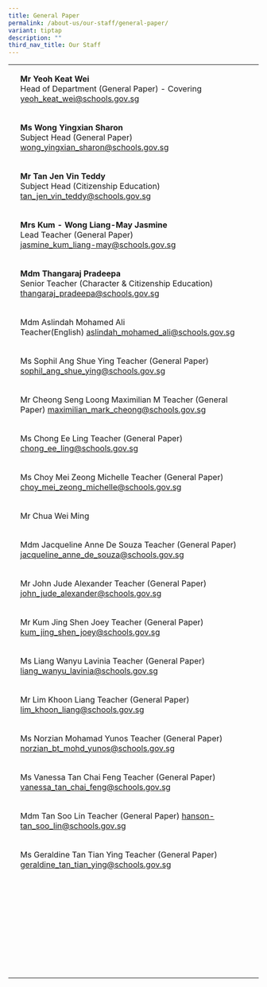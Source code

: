 ```yaml
---
title: General Paper
permalink: /about-us/our-staff/general-paper/
variant: tiptap
description: ""
third_nav_title: Our Staff
---
```

<table><tbody><tr><td rowspan="1" colspan="1"><p></p></td><td rowspan="1" colspan="1"><p><strong>Mr Yeoh Keat Wei</strong><br>Head of Department (General Paper) - Covering<br><a href="mailto:yeoh_keat_wei@schools.gov.sg" rel="noopener noreferrer nofollow" target="_blank">yeoh_keat_wei@schools.gov.sg</a></p></td></tr><tr><td rowspan="1" colspan="1"><p></p></td><td rowspan="1" colspan="1"><p><strong>Ms Wong Yingxian Sharon</strong><br>Subject Head (General Paper)<br><a href="mailto:wong_yingxian_sharon@schools.gov.sg" rel="noopener noreferrer nofollow" target="_blank">wong_yingxian_sharon@schools.gov.sg</a></p></td></tr><tr><td rowspan="1" colspan="1"><p></p></td><td rowspan="1" colspan="1"><p><strong>Mr Tan Jen Vin Teddy</strong><br>Subject Head (Citizenship Education)<br><a href="mailto:tan_jen_vin_teddy@schools.gov.sg" rel="noopener noreferrer nofollow" target="_blank">tan_jen_vin_teddy@schools.gov.sg</a></p></td></tr><tr><td rowspan="1" colspan="1"><p></p></td><td rowspan="1" colspan="1"><p><strong>Mrs Kum - Wong Liang-May Jasmine</strong><br>Lead Teacher (General Paper)<br><a href="mailto:jasmine_kum_liang-may@schools.gov.sg" rel="noopener noreferrer nofollow" target="_blank">jasmine_kum_liang-may@schools.gov.sg</a></p></td></tr><tr><td rowspan="1" colspan="1"><p></p></td><td rowspan="1" colspan="1"><p><strong>Mdm Thangaraj Pradeepa</strong><br>Senior Teacher (Character &amp; Citizenship Education)<br><a href="mailto:thangaraj_pradeepa@schools.gov.sg" rel="noopener noreferrer nofollow" target="_blank">thangaraj_pradeepa@schools.gov.sg</a></p></td></tr><tr><td rowspan="1" colspan="1"><p></p></td><td rowspan="1" colspan="1"><p>Mdm Aslindah Mohamed Ali<br>Teacher(English) <a href="mailto:aslindah_mohamed_ali@schools.gov.sg" rel="noopener noreferrer nofollow" target="_blank">aslindah_mohamed_ali@schools.gov.sg</a></p><p></p></td></tr><tr><td rowspan="1" colspan="1"><p></p></td><td rowspan="1" colspan="1"><p>Ms Sophil Ang Shue Ying Teacher (General Paper) <a href="mailto:sophil_ang_shue_ying@schools.gov.sg" rel="noopener noreferrer nofollow" target="_blank">sophil_ang_shue_ying@schools.gov.sg</a></p></td></tr><tr><td rowspan="1" colspan="1"><p></p></td><td rowspan="1" colspan="1"><p>Mr Cheong Seng Loong Maximilian M Teacher (General Paper) <a href="mailto:maximilian_mark_cheong@schools.gov.sg" rel="noopener noreferrer nofollow" target="_blank">maximilian_mark_cheong@schools.gov.sg</a></p></td></tr><tr><td rowspan="1" colspan="1"><p></p></td><td rowspan="1" colspan="1"><p>Ms Chong Ee Ling Teacher (General Paper) <a href="mailto:chong_ee_ling@schools.gov.sg" rel="noopener noreferrer nofollow" target="_blank">chong_ee_ling@schools.gov.sg</a></p></td></tr><tr><td rowspan="1" colspan="1"><p></p></td><td rowspan="1" colspan="1"><p>Ms Choy Mei Zeong Michelle Teacher (General Paper) <a href="mailto:choy_mei_zeong_michelle@schools.gov.sg" rel="noopener noreferrer nofollow" target="_blank">choy_mei_zeong_michelle@schools.gov.sg</a></p></td></tr><tr><td rowspan="1" colspan="1"><p></p></td><td rowspan="1" colspan="1"><p>Mr Chua Wei Ming</p></td></tr><tr><td rowspan="1" colspan="1"><p></p></td><td rowspan="1" colspan="1"><p>Mdm Jacqueline Anne De Souza Teacher (General Paper) <a href="mailto:jacqueline_anne_de_souza@schools.gov.sg" rel="noopener noreferrer nofollow" target="_blank">jacqueline_anne_de_souza@schools.gov.sg</a></p></td></tr><tr><td rowspan="1" colspan="1"><p></p></td><td rowspan="1" colspan="1"><p>Mr John Jude Alexander Teacher (General Paper) <a href="mailto:john_jude_alexander@schools.gov.sg" rel="noopener noreferrer nofollow" target="_blank">john_jude_alexander@schools.gov.sg</a></p></td></tr><tr><td rowspan="1" colspan="1"><p></p></td><td rowspan="1" colspan="1"><p>Mr Kum Jing Shen Joey Teacher (General Paper) <a href="mailto:kum_jing_shen_joey@schools.gov.sg" rel="noopener noreferrer nofollow" target="_blank">kum_jing_shen_joey@schools.gov.sg</a></p></td></tr><tr><td rowspan="1" colspan="1"><p></p></td><td rowspan="1" colspan="1"><p>Ms Liang Wanyu Lavinia Teacher (General Paper) <a href="mailto:liang_wanyu_lavinia@schools.gov.sg" rel="noopener noreferrer nofollow" target="_blank">liang_wanyu_lavinia@schools.gov.sg</a></p></td></tr><tr><td rowspan="1" colspan="1"><p></p></td><td rowspan="1" colspan="1"><p>Mr Lim Khoon Liang Teacher (General Paper) <a href="mailto:lim_khoon_liang@schools.gov.sg" rel="noopener noreferrer nofollow" target="_blank">lim_khoon_liang@schools.gov.sg</a></p></td></tr><tr><td rowspan="1" colspan="1"><p></p></td><td rowspan="1" colspan="1"><p>Ms Norzian Mohamad Yunos Teacher (General Paper) <a href="mailto:norzian_bt_mohd_yunos@schools.gov.sg" rel="noopener noreferrer nofollow" target="_blank">norzian_bt_mohd_yunos@schools.gov.sg</a></p></td></tr><tr><td rowspan="1" colspan="1"><p></p></td><td rowspan="1" colspan="1"><p>Ms Vanessa Tan Chai Feng Teacher (General Paper) <a href="mailto:vanessa_tan_chai_feng@schools.gov.sg" rel="noopener noreferrer nofollow" target="_blank">vanessa_tan_chai_feng@schools.gov.sg</a></p></td></tr><tr><td rowspan="1" colspan="1"><p></p></td><td rowspan="1" colspan="1"><p>Mdm Tan Soo Lin Teacher (General Paper) <a href="mailto:hanson-tan_soo_lin@schools.gov.sg" rel="noopener noreferrer nofollow" target="_blank">hanson-tan_soo_lin@schools.gov.sg</a></p></td></tr><tr><td rowspan="1" colspan="1"><p></p></td><td rowspan="1" colspan="1"><p>Ms Geraldine Tan Tian Ying Teacher (General Paper) <a href="mailto:geraldine_tan_tian_ying@schools.gov.sg" rel="noopener noreferrer nofollow" target="_blank">geraldine_tan_tian_ying@schools.gov.sg</a></p></td></tr><tr><td rowspan="1" colspan="1"><p></p></td><td rowspan="1" colspan="1"><p></p></td></tr><tr><td rowspan="1" colspan="1"><p></p></td><td rowspan="1" colspan="1"><p></p></td></tr><tr><td rowspan="1" colspan="1"><p></p></td><td rowspan="1" colspan="1"><p></p></td></tr><tr><td rowspan="1" colspan="1"><p></p></td><td rowspan="1" colspan="1"><p></p></td></tr><tr><td rowspan="1" colspan="1"><p></p></td><td rowspan="1" colspan="1"><p></p></td></tr><tr><td rowspan="1" colspan="1"><p></p></td><td rowspan="1" colspan="1"><p></p></td></tr><tr><td rowspan="1" colspan="1"><p></p></td><td rowspan="1" colspan="1"><p></p></td></tr><tr><td rowspan="1" colspan="1"><p></p></td><td rowspan="1" colspan="1"><p></p></td></tr><tr><td rowspan="1" colspan="1"><p></p></td><td rowspan="1" colspan="1"><p></p></td></tr></tbody></table><p></p>